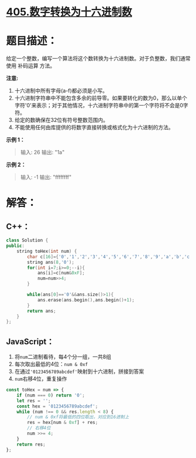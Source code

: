 # [405.数字转换为十六进制数](https://leetcode-cn.com/problems/convert-a-number-to-hexadecimal/)

# 题目描述：     

给定一个整数，编写一个算法将这个数转换为十六进制数。对于负整数，我们通常使用 补码运算 方法。

**注意:**

1. 十六进制中所有字母(a-f)都必须是小写。
2. 十六进制字符串中不能包含多余的前导零。如果要转化的数为0，那么以单个字符'0'来表示；对于其他情况，十六进制字符串中的第一个字符将不会是0字符。 
3. 给定的数确保在32位有符号整数范围内。
4. 不能使用任何由库提供的将数字直接转换或格式化为十六进制的方法。

**示例 1：**

> 输入:
> 26
> 输出:
> "1a"

**示例 2：**

> 输入:
> -1
> 输出:
> "ffffffff"

# 解答：

## C++：

```cpp
class Solution {
public:
    string toHex(int num) {
        char c[16]={'0','1','2','3','4','5','6','7','8','9','a','b','c','d','e','f'};
        string ans(8,'0');
        for(int i=7;i>=0;--i){
            ans[i]=c[num&0xF];
            num=num>>4;
        }

        while(ans[0]=='0'&&ans.size()>1){
            ans.erase(ans.begin(),ans.begin()+1);
        }
        return ans;
    }
};
```

## JavaScript：

1. 将`num`二进制看待，每4个分一组，一共8组
2. 每次取出最低的4位：`num & 0xf`
3. 在通过`'0123456789abcdef'`映射到十六进制，拼接到答案
4. `num`右移4位，重复操作

```javascript
const toHex = num => {
    if (num === 0) return '0';
    let res = '';
    const hex = '0123456789abcdef';
    while (num !== 0 && res.length < 8) {
        // num & 0xf将最低的四位取出，对应到16进制上
        res = hex[num & 0xf] + res;
        // 右移4位
        num >>= 4;
    }
    return res;
};
```

